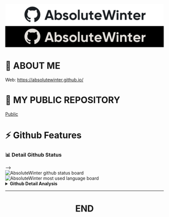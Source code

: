 ![AbsoluteWinter](images/image-white.png#gh-light-mode-only)
![AbsoluteWinter](images/image-dark.png#gh-dark-mode-only)

# 📌 **ABOUT ME**

Web: https://absolutewinter.github.io/


# 📌 **MY PUBLIC REPOSITORY**

[Public](https://github.com/AbsoluteWinter/public-stuff)


# ⚡ **Github Features**

### 📊 Detail Github Status

<!-- 
<div>
    <img src="https://badges.pufler.dev/years/AbsoluteWinter" alt="Years Badge"  /> 
    <img src="https://badges.pufler.dev/repos/AbsoluteWinter" alt="AbsoluteWinter Repos Badge"  /> 
    <img src="https://badges.pufler.dev/commits/monthly/AbsoluteWinter" alt="Updated
   Badge"  /> 
    <!--Ref Link(badge):https://pufler.dev/git-badges/-->
</div>
 -->


<div>
    <img height=160 src="https://github-readme-stats.vercel.app/api?username=AbsoluteWinter&show_icons=true&theme=swift" alt="AbsoluteWinter github status board"  />
    <img height=160 alt="AbsoluteWinter most used language board" src="https://github-readme-streak-stats.herokuapp.com/?user=AbsoluteWinter&theme=swift&border=61dafb&hide_border=true" />
<div>

<details>
    <summary><strong>Github Detail Analysis</strong></summary>

[![top-lang](https://github-readme-stats.vercel.app/api/top-langs/?username=AbsoluteWinter&title_color=61dafb&text_color=ffffff&icon_color=61dafb&bg_color=20232a&langs_count=8&layout=compact&border_color=61dafb&hide_border=false)](https://github.com/AbsoluteWinter)

[![trophy](https://github-profile-trophy.vercel.app/?username=AbsoluteWinter&theme=nord&column=7)](https://github.com/AbsoluteWinter)


<!-- 
[![contribution-record](https://activity-graph.herokuapp.com/graph?username=AbsoluteWinter&theme=react-dark&bg_color=20232a&hide_border=true)](https://github.com/AbsoluteWinter)
 -->

</details>


---

<div align="center">

# **END**

</div>
